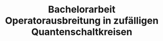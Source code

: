 <h1 style="font-weight:bold; text-align: center; margin: 0px; font-size: 30px; padding:0px;">Bachelorarbeit</h1>
<h1 style="font-weight:bold; text-align: center; margin: 0px; font-size: 30px; padding:0px;">Operatorausbreitung in zufälligen Quantenschaltkreisen</h1>
